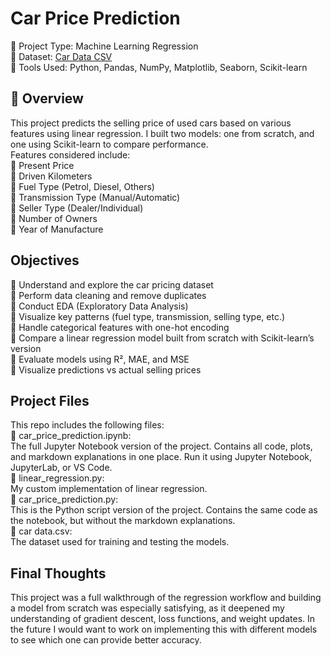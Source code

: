 # Car Price Prediction  
🚗 Project Type: Machine Learning Regression  
🚗 Dataset: [Car Data CSV](https://www.kaggle.com/datasets/vijayaadithyanvg/car-price-predictionused-cars/data)  
🚗 Tools Used: Python, Pandas, NumPy, Matplotlib, Seaborn, Scikit-learn   

## 📖 Overview  
This project predicts the selling price of used cars based on various features using linear regression. I built two models: one from scratch, and one using Scikit-learn to compare performance.  
Features considered include:  
🚗 Present Price  
🚗 Driven Kilometers  
🚗 Fuel Type (Petrol, Diesel, Others)  
🚗 Transmission Type (Manual/Automatic)  
🚗 Seller Type (Dealer/Individual)  
🚗 Number of Owners  
🚗 Year of Manufacture  

## Objectives  
🚗 Understand and explore the car pricing dataset  
🚗 Perform data cleaning and remove duplicates  
🚗 Conduct EDA (Exploratory Data Analysis)  
🚗 Visualize key patterns (fuel type, transmission, selling type, etc.)  
🚗 Handle categorical features with one-hot encoding  
🚗 Compare a linear regression model built from scratch with Scikit-learn’s version  
🚗 Evaluate models using R², MAE, and MSE  
🚗 Visualize predictions vs actual selling prices  

## Project Files  
This repo includes the following files:  
🚗 car_price_prediction.ipynb:  
The full Jupyter Notebook version of the project. Contains all code, plots, and markdown explanations in one place. Run it using Jupyter Notebook, JupyterLab, or VS Code.  
🚗 linear_regression.py:  
My custom implementation of linear regression.  
🚗 car_price_prediction.py:  
This is the Python script version of the project. Contains the same code as the notebook, but without the markdown explanations.  
🚗 car data.csv:  
The dataset used for training and testing the models.  

## Final Thoughts  
This project was a full walkthrough of the regression workflow and building a model from scratch was especially satisfying, as it deepened my understanding of gradient descent, loss functions, and weight updates.
In the future I would want to work on implementing this with different models to see which one can provide better accuracy.

